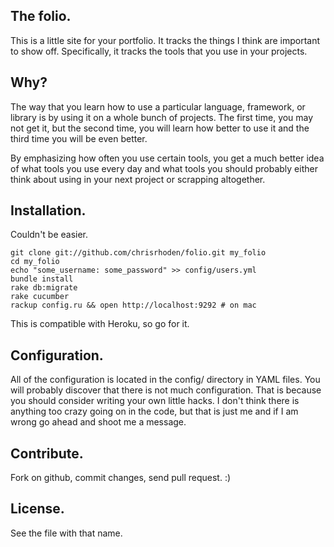 The folio.
----------

This is a little site for your portfolio. It tracks the things I think are
important to show off. Specifically, it tracks the tools that you use in
your projects.

Why?
----

The way that you learn how to use a particular language, framework, or library
is by using it on a whole bunch of projects. The first time, you may not get it,
but the second time, you will learn how better to use it and the third time you
will be even better.

By emphasizing how often you use certain tools, you get a much better idea of what
tools you use every day and what tools you should probably either think about
using in your next project or scrapping altogether.

Installation.
------------

Couldn't be easier.

    git clone git://github.com/chrisrhoden/folio.git my_folio
    cd my_folio
    echo "some_username: some_password" >> config/users.yml
    bundle install
    rake db:migrate
    rake cucumber
    rackup config.ru && open http://localhost:9292 # on mac
    
This is compatible with Heroku, so go for it.

Configuration.
-------------

All of the configuration is located in the config/ directory in YAML files. You will
probably discover that there is not much configuration. That is because you should
consider writing your own little hacks. I don't think there is anything too crazy
going on in the code, but that is just me and if I am wrong go ahead and shoot me
a message.

Contribute.
----------

Fork on github, commit changes, send pull request. :)

License.
-------

See the file with that name.

